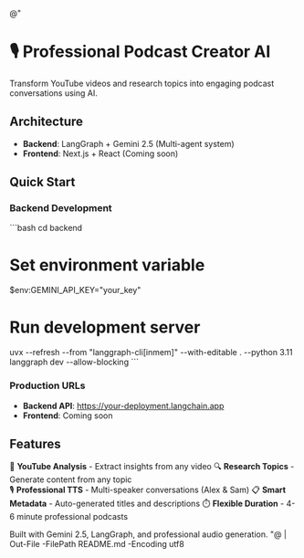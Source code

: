 @"
# 🎙️ Professional Podcast Creator AI

Transform YouTube videos and research topics into engaging podcast conversations using AI.

## Architecture

- **Backend**: LangGraph + Gemini 2.5 (Multi-agent system)
- **Frontend**: Next.js + React (Coming soon)

## Quick Start

### Backend Development
\`\`\`bash
cd backend
# Set environment variable
\$env:GEMINI_API_KEY="your_key"
# Run development server
uvx --refresh --from "langgraph-cli[inmem]" --with-editable . --python 3.11 langgraph dev --allow-blocking
\`\`\`

### Production URLs
- **Backend API**: https://your-deployment.langchain.app
- **Frontend**: Coming soon

## Features

🎥 **YouTube Analysis** - Extract insights from any video
🔍 **Research Topics** - Generate content from any topic  
🎙️ **Professional TTS** - Multi-speaker conversations (Alex & Sam)
📋 **Smart Metadata** - Auto-generated titles and descriptions
⏱️ **Flexible Duration** - 4-6 minute professional podcasts

Built with Gemini 2.5, LangGraph, and professional audio generation.
"@ | Out-File -FilePath README.md -Encoding utf8